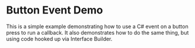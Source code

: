 Button Event Demo
=================

This is a simple example demonstrating how to use a C# event on
a button press to run a callback. It also demonstrates how to do
the same thing, but using code hooked up via Interface Builder.
